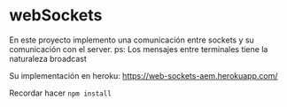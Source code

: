 # webSockets
En este proyecto implemento una comunicación entre sockets y su comunicación con el server. 
ps: Los mensajes entre terminales tiene la naturaleza broadcast

Su implementación en heroku:
https://web-sockets-aem.herokuapp.com/


Recordar hacer ```npm install```

